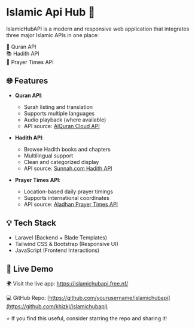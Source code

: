# Islamic Api Hub 🌙

IslamicHubAPI is a modern and responsive web application that integrates three major Islamic APIs in one place:

📖 Quran API  
📚 Hadith API  
🕋 Prayer Times API  

## 🌐 Features

- **Quran API**: 
  - Surah listing and translation
  - Supports multiple languages
  - Audio playback (where available)
  - API source: [AlQuran Cloud API](https://alquran.cloud/)

- **Hadith API**: 
  - Browse Hadith books and chapters
  - Multilingual support
  - Clean and categorized display
  - API source: [Sunnah.com Hadith API](https://github.com/sunnah-com/api)

- **Prayer Times API**: 
  - Location-based daily prayer timings
  - Supports international coordinates
  - API source: [Aladhan Prayer Times API](https://aladhan.com/prayer-times-api)

## 💡 Tech Stack

- Laravel (Backend + Blade Templates)
- Tailwind CSS & Bootstrap (Responsive UI)
- JavaScript (Frontend Interactions)

## 🔗 Live Demo

🌍 Visit the live app: https://islamichubapi.free.nf/

💻 GitHub Repo: [https://github.com/yourusername/islamichubapi](https://github.com/khizkj/islamichubapi)


⭐ If you find this useful, consider starring the repo and sharing it!
